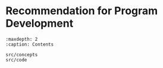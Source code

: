 # Recommendation for Program Development

```{toctree}
:maxdepth: 2
:caption: Contents

src/concepts
src/code
```
